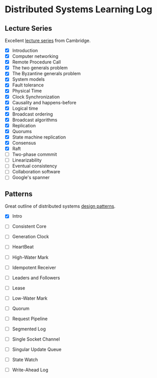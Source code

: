 Distributed Systems Learning Log
================================

Lecture Series
--------------

Excellent [lecture series](https://www.youtube.com/playlist?list=PLeKd45zvjcDFUEv_ohr_HdUFe97RItdiB) from Cambridge.

- [X] Introduction
- [X] Computer networking
- [X] Remote Procedure Call
- [X] The two generals problem
- [X] The Byzantine generals problem
- [X] System models
- [X] Fault tolerance
- [X] Physical Time
- [X] Clock Synchronization
- [X] Causality and happens-before
- [X] Logical time
- [X] Broadcast ordering
- [X] Broadcast algorithms
- [X] Replication
- [X] Quorums
- [X] State machine replication
- [X] Consensus
- [X] Raft
- [ ] Two-phase commmit
- [ ] Linearizability
- [ ] Eventual consistency
- [ ] Collaboration software
- [ ] Google's spanner 

Patterns
--------

Great outline of distributed systems [design patterns](https://martinfowler.com/articles/patterns-of-distributed-systems/).

- [X] Intro
- [ ] Consistent Core
- [ ] Generation Clock
- [ ] HeartBeat
- [ ] High-Water Mark
- [ ] Idempotent Receiver
- [ ] Leaders and Followers
- [ ] Lease
- [ ] Low-Water Mark
- [ ] Quorum
- [ ] Request Pipeline
- [ ] Segmented Log
- [ ] Single Socket Channel
- [ ] Singular Update Queue
- [ ] State Watch
- [ ] Write-Ahead Log

